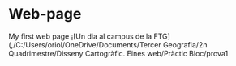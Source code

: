 # Web-page
My first web page
¡[Un dia al campus de la FTG](,/C:/Users/oriol/OneDrive/Documents/Tercer Geografia/2n Quadrimestre/Disseny Cartogràfic. Eines web/Pràctic Bloc/prova1
